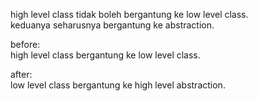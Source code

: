 high level class tidak boleh bergantung ke low level class.  
keduanya seharusnya bergantung ke abstraction.

before:  
high level class bergantung ke low level class.

after:  
low level class bergantung ke high level abstraction.
